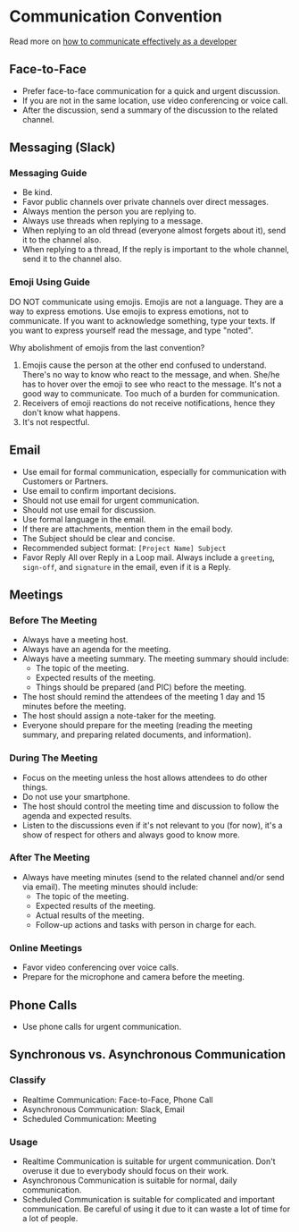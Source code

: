 # Communication Convention

Read more on [how to communicate effectively as a developer](https://www.karlsutt.com/articles/communicating-effectively-as-a-developer/)

## Face-to-Face

- Prefer face-to-face communication for a quick and urgent discussion.
- If you are not in the same location, use video conferencing or voice call.
- After the discussion, send a summary of the discussion to the related channel.

## Messaging (Slack)

### Messaging Guide

- Be kind.
- Favor public channels over private channels over direct messages.
- Always mention the person you are replying to.
- Always use threads when replying to a message.
- When replying to an old thread (everyone almost forgets about it), send it to the channel also.
- When replying to a thread, If the reply is important to the whole channel, send it to the channel also.

### Emoji Using Guide

DO NOT communicate using emojis. Emojis are not a language. They are a way to express emotions. Use emojis to express emotions, not to communicate. If you want to acknowledge something, type your texts. If you want to express yourself read the message, and type "noted".

Why abolishment of emojis from the last convention?

1. Emojis cause the person at the other end confused to understand. There's no way to know who react to the message, and when. She/he has to hover over the emoji to see who react to the message. It's not a good way to communicate. Too much of a burden for communication.
2. Receivers of emoji reactions do not receive notifications, hence they don't know what happens.
3. It's not respectful.

## Email

- Use email for formal communication, especially for communication with Customers or Partners.
- Use email to confirm important decisions.
- Should not use email for urgent communication.
- Should not use email for discussion.
- Use formal language in the email.
- If there are attachments, mention them in the email body.
- The Subject should be clear and concise.
- Recommended subject format: `[Project Name] Subject`
- Favor Reply All over Reply in a Loop mail.
Always include a `greeting`, `sign-off`, and `signature` in the email, even if it is a Reply.

## Meetings

### Before The Meeting

- Always have a meeting host.
- Always have an agenda for the meeting.
- Always have a meeting summary. The meeting summary should include:
  - The topic of the meeting.
  - Expected results of the meeting.
  - Things should be prepared (and PIC) before the meeting.
- The host should remind the attendees of the meeting 1 day and 15 minutes before the meeting.
- The host should assign a note-taker for the meeting.
- Everyone should prepare for the meeting (reading the meeting summary, and preparing related documents, and information).

### During The Meeting

- Focus on the meeting unless the host allows attendees to do other things.
- Do not use your smartphone.
- The host should control the meeting time and discussion to follow the agenda and expected results.
- Listen to the discussions even if it's not relevant to you (for now), it's a show of respect for others and always good to know more.

### After The Meeting

- Always have meeting minutes (send to the related channel and/or send via email). The meeting minutes should include:
  - The topic of the meeting.
  - Expected results of the meeting.
  - Actual results of the meeting.
  - Follow-up actions and tasks with person in charge for each.

### Online Meetings

- Favor video conferencing over voice calls.
- Prepare for the microphone and camera before the meeting.

## Phone Calls

- Use phone calls for urgent communication.

## Synchronous vs. Asynchronous Communication

### Classify

- Realtime Communication: Face-to-Face, Phone Call
- Asynchronous Communication: Slack, Email
- Scheduled Communication: Meeting

### Usage

- Realtime Communication is suitable for urgent communication. Don't overuse it due to everybody should focus on their work.
- Asynchronous Communication is suitable for normal, daily communication.
- Scheduled Communication is suitable for complicated and important communication. Be careful of using it due to it can waste a lot of time for a lot of people.
